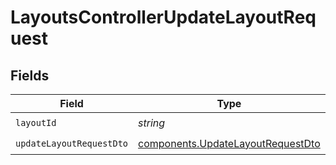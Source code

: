 # LayoutsControllerUpdateLayoutRequest


## Fields

| Field                                                                                  | Type                                                                                   | Required                                                                               | Description                                                                            |
| -------------------------------------------------------------------------------------- | -------------------------------------------------------------------------------------- | -------------------------------------------------------------------------------------- | -------------------------------------------------------------------------------------- |
| `layoutId`                                                                             | *string*                                                                               | :heavy_check_mark:                                                                     | N/A                                                                                    |
| `updateLayoutRequestDto`                                                               | [components.UpdateLayoutRequestDto](../../models/components/updatelayoutrequestdto.md) | :heavy_check_mark:                                                                     | N/A                                                                                    |